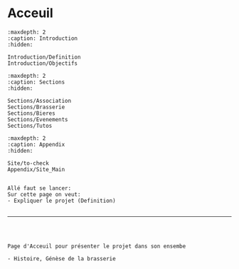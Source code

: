 # Acceuil

```{toctree}
:maxdepth: 2
:caption: Introduction
:hidden:

Introduction/Definition
Introduction/Objectifs
```

```{toctree}
:maxdepth: 2
:caption: Sections
:hidden:

Sections/Association
Sections/Brasserie
Sections/Bieres
Sections/Evenements
Sections/Tutos

```

```{toctree}
:maxdepth: 2
:caption: Appendix
:hidden:

Site/to-check
Appendix/Site_Main

```

```{admonition} C'est parti

Allé faut se lancer:
Sur cette page on veut:
- Expliquer le projet (Definition)


```

***

<br>

```{note}

Page d'Acceuil pour présenter le projet dans son ensembe

- Histoire, Génèse de la brasserie

```
